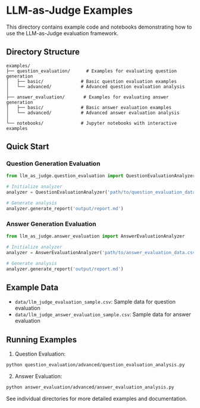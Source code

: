 # LLM-as-Judge Examples

This directory contains example code and notebooks demonstrating how to use the LLM-as-Judge evaluation framework.

## Directory Structure

```
examples/
├── question_evaluation/      # Examples for evaluating question generation
│   ├── basic/              # Basic question evaluation examples
│   └── advanced/           # Advanced question evaluation analysis
│
├── answer_evaluation/       # Examples for evaluating answer generation
│   ├── basic/              # Basic answer evaluation examples
│   └── advanced/           # Advanced answer evaluation analysis
│
└── notebooks/              # Jupyter notebooks with interactive examples
```

## Quick Start

### Question Generation Evaluation

```python
from llm_as_judge.question_evaluation import QuestionEvaluationAnalyzer

# Initialize analyzer
analyzer = QuestionEvaluationAnalyzer('path/to/question_evaluation_data.csv')

# Generate analysis
analyzer.generate_report('output/report.md')
```

### Answer Generation Evaluation

```python
from llm_as_judge.answer_evaluation import AnswerEvaluationAnalyzer

# Initialize analyzer
analyzer = AnswerEvaluationAnalyzer('path/to/answer_evaluation_data.csv')

# Generate analysis
analyzer.generate_report('output/report.md')
```

## Example Data

- `data/llm_judge_evaluation_sample.csv`: Sample data for question evaluation
- `data/llm_judge_answer_evaluation_sample.csv`: Sample data for answer evaluation

## Running Examples

1. Question Evaluation:
```bash
python question_evaluation/advanced/question_evaluation_analysis.py
```

2. Answer Evaluation:
```bash
python answer_evaluation/advanced/answer_evaluation_analysis.py
```

See individual directories for more detailed examples and documentation. 
